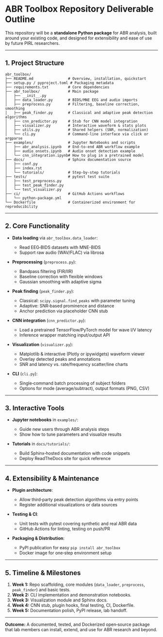# ABR Toolbox Repository Deliverable Outline

This repository will be a **standalone Python package** for ABR analysis, built around your existing code, and designed for extensibility and ease of use by future PIRL researchers.

---

## 1. Project Structure
```
abr_toolbox/
├── README.md                # Overview, installation, quickstart
├── setup.py / pyproject.toml # Packaging metadata
├── requirements.txt         # Core dependencies
├── abr_toolbox/             # Main package
│   ├── __init__.py
│   ├── data_loader.py       # BIDS/MNE EEG and audio imports
│   ├── preprocess.py        # Filtering, baseline correction, smoothing
│   ├── peak_finder.py       # Classical and adaptive peak detection algorithms
│   ├── cnn_predictor.py     # Stub for CNN model integration
│   ├── visualizer.py        # Interactive waveform & stats plots
│   ├── utils.py             # Shared helpers (SNR, normalization)
│   └── cli.py               # Command‐line interface via click or argparse
├── examples/                # Jupyter Notebooks and scripts
│   ├── abr_analysis.ipynb   # End‐to‐end ABR workflow example
│   ├── audio_onsets.ipynb   # Audio onset detection example
│   └── cnn_integration.ipynb# How to plug in a pretrained model
├── docs/                    # Sphinx documentation source
│   ├── conf.py
│   ├── index.rst
│   └── tutorials/           # Step‐by‐step tutorials
├── tests/                   # pytest test suite
│   ├── test_preprocess.py
│   ├── test_peak_finder.py
│   └── test_visualizer.py
├── ci/                      # GitHub Actions workflows
│   └── python-package.yml
└── Dockerfile               # Containerized environment for reproducibility
```

---

## 2. Core Functionality

- **Data loading** via `abr_toolbox.data_loader`:
  - Read EEG‐BIDS datasets with MNE-BIDS
  - Support raw audio (WAV/FLAC) via librosa

- **Preprocessing** (`preprocess.py`):
  - Bandpass filtering (FIR/IIR)
  - Baseline correction with flexible windows
  - Gaussian smoothing with adaptive sigma

- **Peak finding** (`peak_finder.py`):
  - Classical: `scipy.signal.find_peaks` with parameter tuning
  - Adaptive: SNR‐based prominence and distance
  - Anchor prediction via placeholder CNN stub

- **CNN integration** (`cnn_predictor.py`):
  - Load a pretrained TensorFlow/PyTorch model for wave I/V latency
  - Inference wrapper matching input/output API

- **Visualization** (`visualizer.py`):
  - Matplotlib & interactive (Plotly or ipywidgets) waveform viewer
  - Overlay detected peaks and annotations
  - SNR and latency vs. rate/frequency scatter/line charts

- **CLI** (`cli.py`):
  - Single‐command batch processing of subject folders
  - Options for mode (average/subtract), output formats (PNG, CSV)

---

## 3. Interactive Tools

- **Jupyter notebooks** in `examples/`:
  - Guide new users through ABR analysis steps
  - Show how to tune parameters and visualize results

- **Tutorials** in `docs/tutorials/`:
  - Build Sphinx‐hosted documentation with code snippets
  - Deploy ReadTheDocs site for quick reference

---

## 4. Extensibility & Maintenance

- **Plugin architecture**:
  - Allow third‐party peak detection algorithms via entry points
  - Register additional visualizations or data sources

- **Testing & CI**:
  - Unit tests with pytest covering synthetic and real ABR data
  - GitHub Actions for linting, testing on push/PR

- **Packaging & Distribution**:
  - PyPI publication for easy `pip install abr_toolbox`
  - Docker image for one‐step environment setup

---

## 5. Timeline & Milestones

1. **Week 1:** Repo scaffolding, core modules (`data_loader`, `preprocess`, `peak_finder`) and basic tests.
2. **Week 2:** CLI implementation and demonstration notebooks.
3. **Week 3:** Visualization module and Sphinx docs.
4. **Week 4:** CNN stub, plugin hooks, final testing, CI, Dockerfile.
5. **Week 5:** Documentation polish, PyPI release, lab handoff.

---

**Outcome:** A documented, tested, and Dockerized open‐source package that lab members can install, extend, and use for ABR research and beyond.

